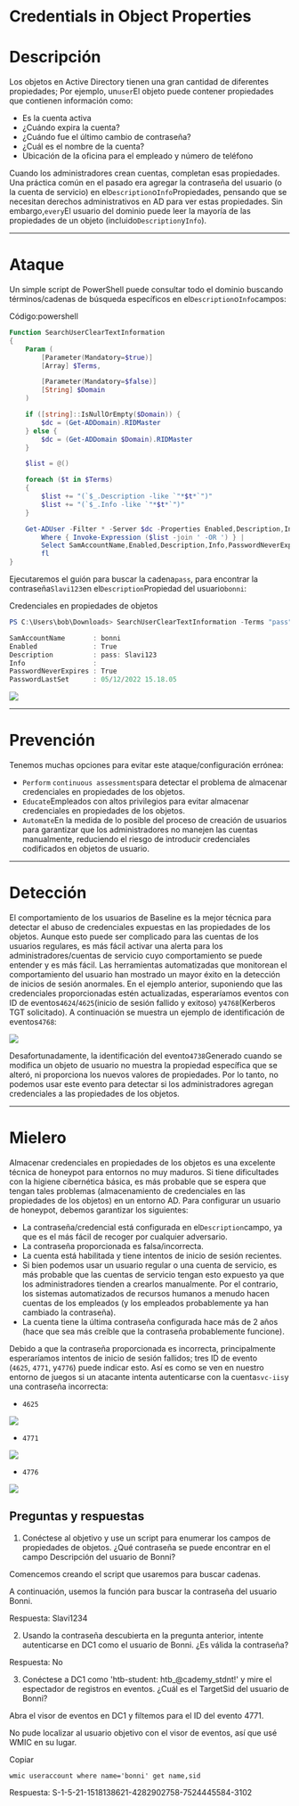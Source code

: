 # Credentials in Object Properties

# **Descripción**

Los objetos en Active Directory tienen una gran cantidad de diferentes propiedades; Por ejemplo, un`user`El objeto puede contener propiedades que contienen información como:

- Es la cuenta activa
- ¿Cuándo expira la cuenta?
- ¿Cuándo fue el último cambio de contraseña?
- ¿Cuál es el nombre de la cuenta?
- Ubicación de la oficina para el empleado y número de teléfono

Cuando los administradores crean cuentas, completan esas propiedades. Una práctica común en el pasado era agregar la contraseña del usuario (o la cuenta de servicio) en el`Description`o`Info`Propiedades, pensando que se necesitan derechos administrativos en AD para ver estas propiedades. Sin embargo,`every`El usuario del dominio puede leer la mayoría de las propiedades de un objeto (incluido`Description`y`Info`).

---

# **Ataque**

Un simple script de PowerShell puede consultar todo el dominio buscando términos/cadenas de búsqueda específicos en el`Description`o`Info`campos:

Código:powershell

```powershell
Function SearchUserClearTextInformation
{
    Param (
        [Parameter(Mandatory=$true)]
        [Array] $Terms,

        [Parameter(Mandatory=$false)]
        [String] $Domain
    )

    if ([string]::IsNullOrEmpty($Domain)) {
        $dc = (Get-ADDomain).RIDMaster
    } else {
        $dc = (Get-ADDomain $Domain).RIDMaster
    }

    $list = @()

    foreach ($t in $Terms)
    {
        $list += "(`$_.Description -like `"*$t*`")"
        $list += "(`$_.Info -like `"*$t*`")"
    }

    Get-ADUser -Filter * -Server $dc -Properties Enabled,Description,Info,PasswordNeverExpires,PasswordLastSet |
        Where { Invoke-Expression ($list -join ' -OR ') } |
        Select SamAccountName,Enabled,Description,Info,PasswordNeverExpires,PasswordLastSet |
        fl
}

```

Ejecutaremos el guión para buscar la cadena`pass`, para encontrar la contraseña`Slavi123`en el`Description`Propiedad del usuario`bonni`:

Credenciales en propiedades de objetos

```powershell
PS C:\Users\bob\Downloads> SearchUserClearTextInformation -Terms "pass"

SamAccountName       : bonni
Enabled              : True
Description          : pass: Slavi123
Info                 :
PasswordNeverExpires : True
PasswordLastSet      : 05/12/2022 15.18.05

```

![](https://academy.hackthebox.com/storage/modules/176/A6/A6creds.png)

---

# **Prevención**

Tenemos muchas opciones para evitar este ataque/configuración errónea:

- `Perform` `continuous assessments`para detectar el problema de almacenar credenciales en propiedades de los objetos.
- `Educate`Empleados con altos privilegios para evitar almacenar credenciales en propiedades de los objetos.
- `Automate`En la medida de lo posible del proceso de creación de usuarios para garantizar que los administradores no manejen las cuentas manualmente, reduciendo el riesgo de introducir credenciales codificados en objetos de usuario.

---

# **Detección**

El comportamiento de los usuarios de Baseline es la mejor técnica para detectar el abuso de credenciales expuestas en las propiedades de los objetos. Aunque esto puede ser complicado para las cuentas de los usuarios regulares, es más fácil activar una alerta para los administradores/cuentas de servicio cuyo comportamiento se puede entender y es más fácil. Las herramientas automatizadas que monitorean el comportamiento del usuario han mostrado un mayor éxito en la detección de inicios de sesión anormales. En el ejemplo anterior, suponiendo que las credenciales proporcionadas estén actualizadas, esperaríamos eventos con ID de eventos`4624`/`4625`(inicio de sesión fallido y exitoso) y`4768`(Kerberos TGT solicitado). A continuación se muestra un ejemplo de identificación de eventos`4768`:

![](https://academy.hackthebox.com/storage/modules/176/A6/Detect1.png)

Desafortunadamente, la identificación del evento`4738`Generado cuando se modifica un objeto de usuario no muestra la propiedad específica que se alteró, ni proporciona los nuevos valores de propiedades. Por lo tanto, no podemos usar este evento para detectar si los administradores agregan credenciales a las propiedades de los objetos.

---

# **Mielero**

Almacenar credenciales en propiedades de los objetos es una excelente técnica de honeypot para entornos no muy maduros. Si tiene dificultades con la higiene cibernética básica, es más probable que se espera que tengan tales problemas (almacenamiento de credenciales en las propiedades de los objetos) en un entorno AD. Para configurar un usuario de honeypot, debemos garantizar los siguientes:

- La contraseña/credencial está configurada en el`Description`campo, ya que es el más fácil de recoger por cualquier adversario.
- La contraseña proporcionada es falsa/incorrecta.
- La cuenta está habilitada y tiene intentos de inicio de sesión recientes.
- Si bien podemos usar un usuario regular o una cuenta de servicio, es más probable que las cuentas de servicio tengan esto expuesto ya que los administradores tienden a crearlos manualmente. Por el contrario, los sistemas automatizados de recursos humanos a menudo hacen cuentas de los empleados (y los empleados probablemente ya han cambiado la contraseña).
- La cuenta tiene la última contraseña configurada hace más de 2 años (hace que sea más creíble que la contraseña probablemente funcione).

Debido a que la contraseña proporcionada es incorrecta, principalmente esperaríamos intentos de inicio de sesión fallidos; tres ID de evento (`4625`, `4771`, y`4776`) puede indicar esto. Así es como se ven en nuestro entorno de juegos si un atacante intenta autenticarse con la cuenta`svc-iis`y una contraseña incorrecta:

- `4625`

![](https://academy.hackthebox.com/storage/modules/176/A6/honeypot4dot3.png)

- `4771`

![](https://academy.hackthebox.com/storage/modules/176/A6/honeypot4.png)

- `4776`

![](https://academy.hackthebox.com/storage/modules/176/A6/honeypot4dot2.png)

## **Preguntas y respuestas**

1) Conéctese al objetivo y use un script para enumerar los campos de propiedades de objetos. ¿Qué contraseña se puede encontrar en el campo Descripción del usuario de Bonni?

Comencemos creando el script que usaremos para buscar cadenas.

[](https://faresbltagy.gitbook.io/~gitbook/image?url=https%3A%2F%2F2537271824-files.gitbook.io%2F%7E%2Ffiles%2Fv0%2Fb%2Fgitbook-x-prod.appspot.com%2Fo%2Fspaces%252FIswWWP3l0rGuQmG2WUcr%252Fuploads%252FTGdJdYv0xK5xfbPRPuiI%252FScreenshot%282%29.png%3Falt%3Dmedia%26token%3D847fbaf1-12ef-4510-9f4b-e0281ba304bf&width=768&dpr=4&quality=100&sign=dc184e4f&sv=2)

A continuación, usemos la función para buscar la contraseña del usuario Bonni.

[](https://faresbltagy.gitbook.io/~gitbook/image?url=https%3A%2F%2F2537271824-files.gitbook.io%2F%7E%2Ffiles%2Fv0%2Fb%2Fgitbook-x-prod.appspot.com%2Fo%2Fspaces%252FIswWWP3l0rGuQmG2WUcr%252Fuploads%252FWoitOvkaGZ3WFWnVkilC%252FScreenshot%283%29.png%3Falt%3Dmedia%26token%3D8912c261-8e37-4518-b176-d0f9543bc5c2&width=768&dpr=4&quality=100&sign=dc282c83&sv=2)

Respuesta: Slavi1234

2) Usando la contraseña descubierta en la pregunta anterior, intente autenticarse en DC1 como el usuario de Bonni. ¿Es válida la contraseña?

[](https://faresbltagy.gitbook.io/~gitbook/image?url=https%3A%2F%2F2537271824-files.gitbook.io%2F%7E%2Ffiles%2Fv0%2Fb%2Fgitbook-x-prod.appspot.com%2Fo%2Fspaces%252FIswWWP3l0rGuQmG2WUcr%252Fuploads%252FGibBBUeNjxrelnkGB8ik%252FScreenshot%284%29.png%3Falt%3Dmedia%26token%3Dc3050d53-b601-4c4c-8dd3-b4b0b320287e&width=768&dpr=4&quality=100&sign=572ce3b7&sv=2)

[](https://faresbltagy.gitbook.io/~gitbook/image?url=https%3A%2F%2F2537271824-files.gitbook.io%2F%7E%2Ffiles%2Fv0%2Fb%2Fgitbook-x-prod.appspot.com%2Fo%2Fspaces%252FIswWWP3l0rGuQmG2WUcr%252Fuploads%252FNdgUxv9dZd1f3EEHLZMi%252FScreenshot%285%29.png%3Falt%3Dmedia%26token%3D2b620c7e-d274-4435-9a1c-82b571f72118&width=768&dpr=4&quality=100&sign=b1de97d6&sv=2)

Respuesta: No

3) Conéctese a DC1 como 'htb-student: htb_@cademy_stdnt!' y mire el espectador de registros en eventos. ¿Cuál es el TargetSid del usuario de Bonni?

Abra el visor de eventos en DC1 y filtemos para el ID del evento 4771.

No pude localizar al usuario objetivo con el visor de eventos, así que usé WMIC en su lugar.

Copiar

```
wmic useraccount where name='bonni' get name,sid
```

[](https://faresbltagy.gitbook.io/~gitbook/image?url=https%3A%2F%2F2537271824-files.gitbook.io%2F%7E%2Ffiles%2Fv0%2Fb%2Fgitbook-x-prod.appspot.com%2Fo%2Fspaces%252FIswWWP3l0rGuQmG2WUcr%252Fuploads%252FIPLYbCIZPKT828Du360B%252FScreenshot%286%29.png%3Falt%3Dmedia%26token%3D173da576-3c40-4049-9d39-932a3a279ccb&width=768&dpr=4&quality=100&sign=afdaf5ce&sv=2)

Respuesta: S-1-5-21-1518138621-4282902758-7524445584-3102